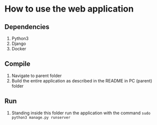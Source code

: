 # How to use the web application

## Dependencies
1. Python3
2. Django
3. Docker 

## Compile
1. Navigate to parent folder
2. Build the entire application as described in the README in PC (parent) folder 
   
## Run
1. Standing inside this folder run the application with the command
```sudo python3 manage.py runserver```
